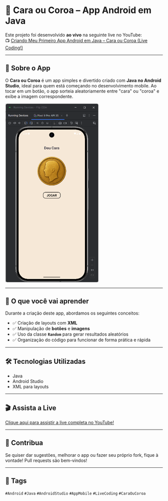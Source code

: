 # 🎲 Cara ou Coroa – App Android em Java

Este projeto foi desenvolvido **ao vivo** na seguinte live no YouTube:  
📺 [Criando Meu Primeiro App Android em Java – Cara ou Coroa (Live Coding!)](https://youtube.com/live/prttJCgZugk)

---

## 📱 Sobre o App

O **Cara ou Coroa** é um app simples e divertido criado com **Java no Android Studio**, ideal para quem está começando no desenvolvimento mobile. Ao tocar em um botão, o app sorteia aleatoriamente entre "cara" ou "coroa" e exibe a imagem correspondente.

<img src="https://github.com/Arleide/flip-coin-android-app/blob/main/app/src/main/res/drawable/flip_coin_app_print.png?raw=true" alt="Print do App Cara ou Coroa" width="300"/>

---

## 🚀 O que você vai aprender

Durante a criação deste app, abordamos os seguintes conceitos:

- ✅ Criação de layouts com **XML**
- ✅ Manipulação de **botões** e **imagens**
- ✅ Uso da classe **`Random`** para gerar resultados aleatórios
- ✅ Organização do código para funcionar de forma prática e rápida

---

## 🛠️ Tecnologias Utilizadas

- Java
- Android Studio
- XML para layouts

---

## 🎬 Assista a Live

[Clique aqui para assistir a live completa no YouTube!](https://youtube.com/live/prttJCgZugk)

---

## 🤝 Contribua

Se quiser dar sugestões, melhorar o app ou fazer seu próprio fork, fique à vontade! Pull requests são bem-vindos!

---

## 📌 Tags

`#Android` `#Java` `#AndroidStudio` `#AppMobile` `#LiveCoding` `#CaraOuCoroa`
